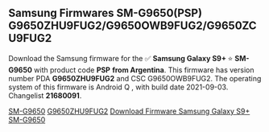 <h2>Samsung Firmwares SM-G9650(PSP) G9650ZHU9FUG2/G9650OWB9FUG2/G9650ZCU9FUG2</h2>
Download the Samsung firmware for the ✅ <strong>Samsung Galaxy S9+ </strong> ⭐ <strong>SM-G9650</strong> with product code <strong>PSP</strong> <strong> from Argentina</strong>. This firmware has version number PDA <strong>G9650ZHU9FUG2</strong> and CSC G9650OWB9FUG2. The operating system of this firmware is Android Q , with build date 2021-09-03. Changelist <strong>21680091</strong>.


[SM-G9650](https://samfirm.shop/samsung/model/SM-G9650)
[G9650ZHU9FUG2](https://samfirm.shop/samsung/pda/G9650ZHU9FUG2)
[Download Firmware Samsung Galaxy S9+ SM-G9650](https://samfirm.shop/samsung/firmware/452049)
